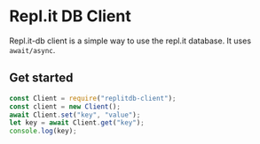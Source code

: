 # Repl.it DB Client
Repl.it-db client is a simple way to use the repl.it database. It uses `await/async`.

## Get started
```js
const Client = require("replitdb-client");
const client = new Client();
await Client.set("key", "value");
let key = await Client.get("key");
console.log(key);
```
